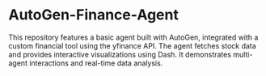 # AutoGen-Finance-Agent
This repository features a basic agent built with AutoGen, integrated with a custom financial tool using the yfinance API. The agent fetches stock data and provides interactive visualizations using Dash. It demonstrates multi-agent interactions and real-time data analysis. 
